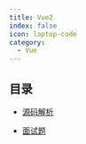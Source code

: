 ```yaml
---
title: Vue2
index: false
icon: laptop-code
category:
  - Vue
---
```



## 目录

- [源码解析](sourceCode.md)

- [面试题](interview.md)